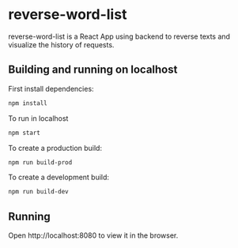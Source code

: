 # reverse-word-list

reverse-word-list is a React App using backend to reverse texts and visualize the history of requests.

## Building and running on localhost

First install dependencies:

```sh
npm install
```

To run in localhost

```sh
npm start
```

To create a production build:

```sh
npm run build-prod
```

To create a development build:

```sh
npm run build-dev
```

## Running

Open http://localhost:8080 to view it in the browser.
